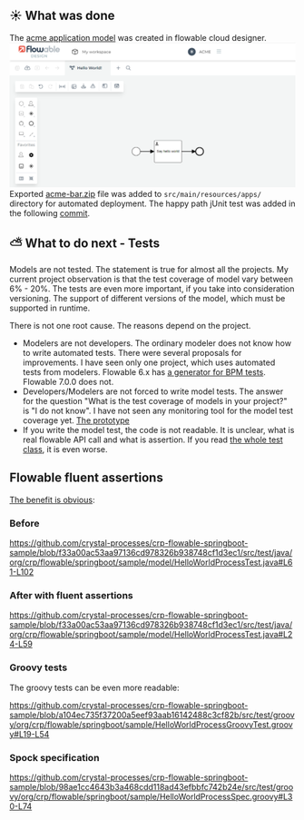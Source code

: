 ## :sunny: What was done
The [acme application model](../../src/main/resources/apps/acme-bar.zip) was created in flowable cloud designer.
![Initial acme application](../images/initial-acme-app.png)
Exported [acme-bar.zip](https://github.com/crystal-processes/crp-flowable-springboot-sample/commit/72b6657490c2740d86d083314ab11941cacf2ba7#diff-f560d6ffb8aab7489c1d92d4076d095a9a5052538e803572e31e6e7d3f18fc53) file was added to `src/main/resources/apps/` directory for automated deployment.
The happy path jUnit test was added in the following [commit](https://github.com/crystal-processes/crp-flowable-springboot-sample/commit/72b6657490c2740d86d083314ab11941cacf2ba7#diff-5c80c6fe57043ccfeb87e4a7eefa23903f8d7a7ab61cf8e6298ab3bc28dbdb2d).

## :partly_sunny: What to do next - Tests
Models are not tested. The statement is true for almost all the projects. My current project observation is that 
the test coverage of model vary between 6% - 20%. The tests are even more important, if you take into consideration 
versioning. The support of different versions of the model, which must be supported in runtime.

There is not one root cause. The reasons depend on the project. 
- Modelers are not developers. The ordinary modeler does not know how to write automated tests. There were several
proposals for improvements. I have seen only one project, which uses automated tests from modelers. Flowable 6.x has 
[a generator for BPM tests](https://gromar01.wordpress.com/2017/10/05/process-tests-without-side-effects/). Flowable 7.0.0
does not.
- Developers/Modelers are not forced to write model tests. The answer for the question "What is the test coverage of 
models in your project?" is "I do not know". I have not seen any monitoring tool for the model test coverage yet.
  [The prototype](https://gromar01.wordpress.com/2022/06/08/sonarqube-process-test-coverage/)
- If you write the model test, the code is not readable. It is unclear, what is real flowable API call and what is assertion. 
If you read [the whole test class](https://github.com/crystal-processes/crp-flowable-springboot-sample/commit/72b6657490c2740d86d083314ab11941cacf2ba7#diff-5c80c6fe57043ccfeb87e4a7eefa23903f8d7a7ab61cf8e6298ab3bc28dbdb2d), it is even worse.

## Flowable fluent assertions
[The benefit is obvious](https://github.com/crystal-processes/crp-flowable-springboot-sample/commit/89fbdf46cea2e2235e8e34dc86ffe960d2584667):

### Before

https://github.com/crystal-processes/crp-flowable-springboot-sample/blob/f33a00ac53aa97136cd978326b938748cf1d3ec1/src/test/java/org/crp/flowable/springboot/sample/model/HelloWorldProcessTest.java#L61-L102

### After with fluent assertions

https://github.com/crystal-processes/crp-flowable-springboot-sample/blob/f33a00ac53aa97136cd978326b938748cf1d3ec1/src/test/java/org/crp/flowable/springboot/sample/model/HelloWorldProcessTest.java#L24-L59

### Groovy tests
The groovy tests can be even more readable:

https://github.com/crystal-processes/crp-flowable-springboot-sample/blob/a104ec735f37200a5eef93aab16142488c3cf82b/src/test/groovy/org/crp/flowable/springboot/sample/HelloWorldProcessGroovyTest.groovy#L19-L54

### Spock specification
https://github.com/crystal-processes/crp-flowable-springboot-sample/blob/98ae1cc4643b3a468cdd118ad43efbbfc742b24e/src/test/groovy/org/crp/flowable/springboot/sample/HelloWorldProcessSpec.groovy#L30-L74